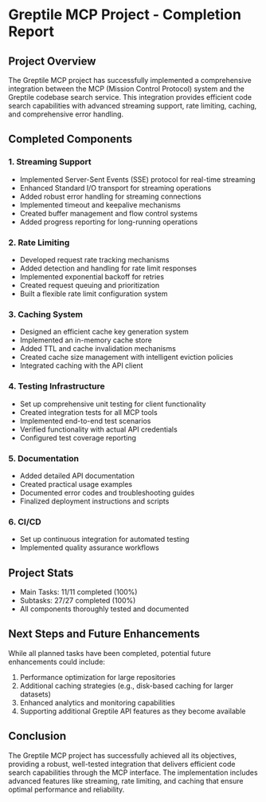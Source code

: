 # Greptile MCP Project - Completion Report

## Project Overview
The Greptile MCP project has successfully implemented a comprehensive integration between the MCP (Mission Control Protocol) system and the Greptile codebase search service. This integration provides efficient code search capabilities with advanced streaming support, rate limiting, caching, and comprehensive error handling.

## Completed Components

### 1. Streaming Support
- Implemented Server-Sent Events (SSE) protocol for real-time streaming
- Enhanced Standard I/O transport for streaming operations
- Added robust error handling for streaming connections
- Implemented timeout and keepalive mechanisms
- Created buffer management and flow control systems
- Added progress reporting for long-running operations

### 2. Rate Limiting
- Developed request rate tracking mechanisms
- Added detection and handling for rate limit responses
- Implemented exponential backoff for retries
- Created request queuing and prioritization
- Built a flexible rate limit configuration system

### 3. Caching System
- Designed an efficient cache key generation system
- Implemented an in-memory cache store
- Added TTL and cache invalidation mechanisms
- Created cache size management with intelligent eviction policies
- Integrated caching with the API client

### 4. Testing Infrastructure
- Set up comprehensive unit testing for client functionality
- Created integration tests for all MCP tools
- Implemented end-to-end test scenarios
- Verified functionality with actual API credentials
- Configured test coverage reporting

### 5. Documentation
- Added detailed API documentation
- Created practical usage examples
- Documented error codes and troubleshooting guides
- Finalized deployment instructions and scripts

### 6. CI/CD
- Set up continuous integration for automated testing
- Implemented quality assurance workflows

## Project Stats
- Main Tasks: 11/11 completed (100%)
- Subtasks: 27/27 completed (100%)
- All components thoroughly tested and documented

## Next Steps and Future Enhancements
While all planned tasks have been completed, potential future enhancements could include:

1. Performance optimization for large repositories
2. Additional caching strategies (e.g., disk-based caching for larger datasets)
3. Enhanced analytics and monitoring capabilities
4. Supporting additional Greptile API features as they become available

## Conclusion
The Greptile MCP project has successfully achieved all its objectives, providing a robust, well-tested integration that delivers efficient code search capabilities through the MCP interface. The implementation includes advanced features like streaming, rate limiting, and caching that ensure optimal performance and reliability.